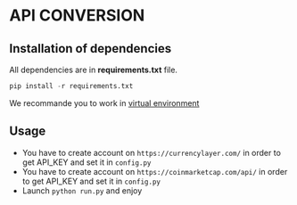 # API CONVERSION

## Installation of dependencies
All dependencies are in **requirements.txt** file.

```python
pip install -r requirements.txt
```
We recommande you to work in [virtual environment](https://openclassrooms.com/fr/courses/4425111-perfectionnez-vous-en-python/4463278-travaillez-dans-un-environnement-virtuel)

## Usage
* You have to create account on `https://currencylayer.com/` in order to get API_KEY and set it in `config.py`
* You have to create account on `https://coinmarketcap.com/api/` in order to get API_KEY and set it in `config.py`
* Launch `python run.py` and enjoy